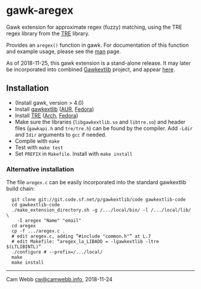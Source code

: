 # gawk-aregex

Gawk extension for approximate regex (fuzzy) matching, using the TRE
regex library from the [TRE](https://laurikari.net/tre/) library.

Provides an `aregex()` function in gawk. For documentation of this
function and example usage, please see the [man](doc/aregex.3am) page.

As of 2018-11-25, this gawk extension is a stand-alone release. It may
later be incorporated into combined
[Gawkextlib](http://gawkextlib.sourceforge.net/) project, and appear
[here](https://sourceforge.net/projects/gawkextlib/files/).

## Installation

 * (Install gawk, version > 4.0)
 * Install [gawkextlib](http://gawkextlib.sourceforge.net/) ([AUR](https://aur.archlinux.org/packages/gawkextlib/), [Fedora](https://apps.fedoraproject.org/packages/gawkextlib-devel))
 * Install [TRE](https://laurikari.net/tre/) ([Arch](https://www.archlinux.org/packages/community/x86_64/tre/), [Fedora](https://apps.fedoraproject.org/packages/tre-devel))
 * Make sure the libraries (`libgawkextlib.so` and `libtre.so`) and
   header files (`gawkapi.h` and `tre/tre.h`) can be found by the
   compiler. Add `-Ldir` and `Idir` arguments to `gcc` if needed.
 * Compile with `make`
 * Test with `make test`
 * Set `PREFIX` in `Makefile`. Install with `make install`

### Alternative installation

The file `aregex.c` can be easily incorporated into the standard
gawkextlib build chain:

      git clone git://git.code.sf.net/p/gawkextlib/code gawkextlib-code
      cd gawkextlib-code
      ./make_extension_directory.sh -g /.../local/bin/ -l /.../local/lib/ \
        -I aregex "Name" "email"
      cd aregex
      cp -f .../aregex.c .
      # edit aregex.c, adding “#include "common.h"” at L.7
      # edit Makefile: “aregex_la_LIBADD = -lgawkextlib -ltre $(LTLIBINTL)”
      ./configure # --prefix=/.../local/ 
      make
      make install

----

Cam Webb <cw@camwebb.info>, 2018-11-24
